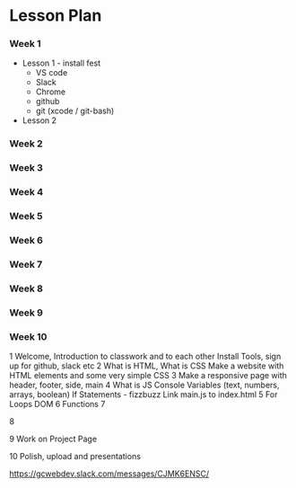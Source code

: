 # Lesson Plan

### Week 1
- Lesson 1 - install fest
  - VS code
  - Slack
  - Chrome
  - github
  - git (xcode / git-bash)
- Lesson 2

### Week 2
### Week 3
### Week 4
### Week 5
### Week 6
### Week 7
### Week 8
### Week 9
### Week 10


1
Welcome, Introduction to classwork and to each other
Install Tools, sign up for github, slack etc
2
What is HTML, What is CSS
Make a website with HTML elements and some very simple CSS
3
Make a responsive page with header, footer, side, main
4
What is JS
Console
Variables (text, numbers, arrays, boolean)
If Statements - fizzbuzz
Link main.js to index.html
5
For Loops
DOM
6
Functions
7

8

9
Work on Project Page

10
Polish, upload and presentations



https://gcwebdev.slack.com/messages/CJMK6ENSC/
